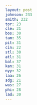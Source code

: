 ```yaml
---
layout: post
johnson: 233
smith: 232
tor: 23
cle: 31
bos: 30
tam: 35
pit: 31
cin: 22
stl: 30
atl: 31
bal: 37
kan: 31
nyy: 32
laa: 26
sdg: 21
was: 27
phi: 28
lad: 30
---
```

